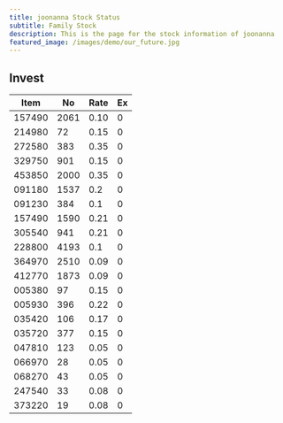 ```yaml
---
title: joonanna Stock Status
subtitle: Family Stock 
description: This is the page for the stock information of joonanna
featured_image: /images/demo/our_future.jpg
---
```


## Invest

|  Item  | No | Rate | Ex   |
|--------|----|------|------|
| 157490 |2061| 0.10 |    0 | 
| 214980 | 72 | 0.15 |    0 |
| 272580 | 383| 0.35 |    0 |
| 329750 | 901| 0.15 |    0 |
| 453850 |2000| 0.35 |    0 |
| 091180 |1537| 0.2  |    0 |
| 091230 | 384| 0.1  |    0 | 
| 157490 |1590| 0.21 |    0 | 
| 305540 | 941| 0.21 |    0 | 
| 228800 |4193| 0.1  |    0 |  
| 364970 |2510| 0.09 |    0 |  
| 412770 |1873| 0.09 |    0 | 
| 005380 | 97 | 0.15 |    0 | 
| 005930 | 396| 0.22 |    0 | 
| 035420 | 106| 0.17 |    0 | 
| 035720 | 377| 0.15 |    0 | 
| 047810 | 123| 0.05 |    0 | 
| 066970 | 28 | 0.05 |    0 | 
| 068270 | 43 | 0.05 |    0 | 
| 247540 | 33 | 0.08 |    0 | 
| 373220 | 19 | 0.08 |    0 | 

